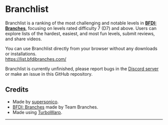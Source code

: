 # Branchlist

Branchlist is a ranking of the most challenging and notable levels in [**BFDI: Branches**](https://teambranches.itch.io/bfdi-branches), focusing on levels rated difficulty 7 (D7) and above.
Users can explore lists of the hardest, easiest, and most fun levels, submit reviews, and share videos.

You can use Branchlist directly from your browser without any downloads or installations.  
https://list.bfdibranches.com/

Branchlist is currently unfinished, please report bugs in the [Discord server](https://discord.gg/WzpyZ82ZKa) or make an issue in this GitHub repository.

## Credits
- Made by [supersonico](https://github.com/supersonico).
- [BFDI: Branches](https://teambranches.itch.io/bfdi-branches) made by Team Branches.
- Made using [TurboWarp](https://turbowarp.org).

---
